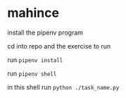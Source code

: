 # mahince

install the pipenv program

cd into repo and the exercise to run

run ```pipenv install```

run ```pipenv shell```

in this shell run ```python ./task_name.py```
